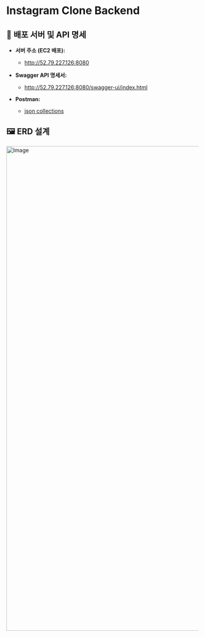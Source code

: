 # Instagram Clone Backend

## 🚀 배포 서버 및 API 명세

- **서버 주소 (EC2 배포):**
  - http://52.79.227.126:8080

- **Swagger API 명세서:**  
  - http://52.79.227.126:8080/swagger-ui/index.html
    
- **Postman:**  
  - [json collections](./instagram.postman_collection.json)

## 🖼️ ERD 설계
<img width="3270" height="1272" alt="Image" src="https://github.com/user-attachments/assets/4c487e04-be97-4303-a77c-4512c5faf8e0" />
